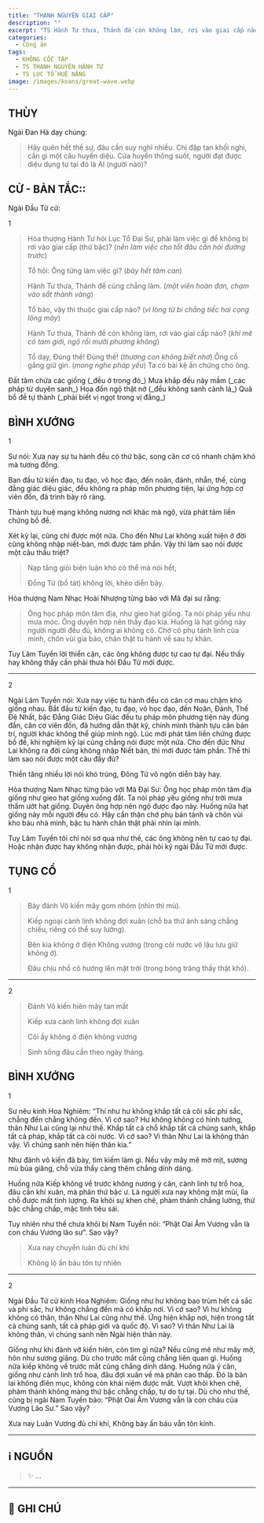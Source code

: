 ```yaml
---
title: "THANH NGUYÊN GIAI CẤP"
description: ""
excerpt: "TS Hành Tư thưa, Thánh đế còn không làm, rơi vào giai cấp nào?"
categories:
  - Công án
tags:
  - KHÔNG CỐC TẬP
  - TS THANH NGUYÊN HÀNH TƯ
  - TS LỤC TỔ HUỆ NĂNG
image: /images/koans/great-wave.webp
---
```


## THÙY

Ngài Đan Hà dạy chúng:

> Hãy quên hết thế sự, đâu cần suy nghĩ nhiều.
> Chỉ đập tan khối nghi, cần gì một câu huyền diệu.
> Cửa huyền thông suốt, người đạt được diệu dụng tự tại đó là AI (người nào)?

## CỬ - BẢN TẮC::

Ngài Đầu Tử cử:

1

> Hòa thượng Hành Tư hỏi Lục Tổ Đại Sư, phải làm việc gì để không bị rơi vào giai cấp (thứ bậc)? (_nên làm việc cho tốt đâu cần hỏi đường trước_)
>
> Tổ hỏi: Ông từng làm việc gì? (_bày hết tâm can_)
>
> Hành Tư thưa, Thánh đế cũng chẳng làm. (_một viên hoàn đơn, chạm vào sắt thành vàng_)
>
> Tổ bảo, vậy thì thuộc giai cấp nào? (_vì lòng từ bi chẳng tiếc hai cọng lông mày_)
>
> Hành Tư thưa, Thánh đế còn không làm, rơi vào giai cấp nào? (_khi mê có tam giới, ngộ rồi mười phương không_)
>
> Tổ dạy, Đúng thế! Đúng thế! (_thương con không biết nhơ_)
> Ông cố gắng giữ gìn. (_mong nghe pháp yếu_)
> Ta có bài kệ ấn chứng cho ông.

<Poem>
Đất tâm chứa các giống (_đều ở trong đó_)
Mưa khắp đều nảy mầm (_các pháp từ duyên sanh_)
Hoa đốn ngộ thật nở (_đều không sanh cành lá_)
Quả bồ đề tự thành (_phải biết vị ngọt trong vị đắng_)
</Poem>

## BÌNH XƯỚNG

1

Sư nói: Xưa nay sự tu hành đều có thứ bậc, song căn cơ có nhanh chậm khó mà tương đồng.

Ban đầu từ kiến đạo, tu đạo, vô học đạo, đến noãn, đảnh, nhẫn, thế, cùng đẳng giác diệu giác, đều không ra pháp môn phương tiện, lại ứng hợp cơ viên đốn, đã trình bày rõ ràng.

Thành tựu huệ mạng không nương nơi khác mà ngộ, vừa phát tâm liền chứng bồ đề.

Xét kỹ lại, cũng chỉ được một nửa. Cho đến Như Lai không xuất hiện ở đời cũng không nhập niết-bàn, mới được tám phần.
Vậy thì làm sao nói được một câu thấu triệt?

> Nạp tăng giỏi biện luận khó có thể mà nói hết,
>
> Đồng Tử (bồ tát) không lời, khéo diễn bày.

Hòa thượng Nam Nhạc Hoài Nhượng từng bảo với Mã đại sư rằng:

> Ông học pháp môn tâm địa, như gieo hạt giống. Ta nói pháp yếu như mưa móc.
> Ông duyên hợp nên thấy đạo kia. Huống là hạt giống này người người đều đủ, không ai không có.
> Chớ cô phụ tánh linh của mình, chôn vùi gia bảo, chân thật tu hành về sau tự khán.

Tuy Lâm Tuyền lời thiển cận, các ông không được tự cao tự đại. Nếu thấy hay không thấy cần phải thưa hỏi Đầu Tử mới được.

<hr class="blog-rule" />

2

Ngài Lâm Tuyền nói: Xưa nay việc tu hành đều có căn cơ mau chậm khó giống nhau. Bắt đầu từ kiến đạo, tu đạo, vô học đạo, đến Noãn, Đảnh, Thế Đệ Nhất, bậc Đẳng Giác Diệu Giác đều tu pháp môn phương tiện này đúng đắn, căn cơ viên đốn, đã hướng dẫn thật kỹ, chính mình thành tựu căn bản trí, người khác không thể giúp mình ngộ. Lúc mới phát tâm liền chứng được bồ đề, khi nghiệm kỹ lại cũng chẳng nói được một nửa. Cho đến đức Như Lai không ra đời cũng không nhập Niết bàn, thì mới được tám phần. Thế thì làm sao nói được một câu đầy đủ?

Thiền tăng nhiều lời nói khó trúng,
Đông Tử vô ngôn diễn bày hay.

Hòa thượng Nam Nhạc từng bảo với Mã Đại Sư: Ông học pháp môn tâm địa giống như gieo hạt giống xuống đất.
Ta nói pháp yếu giống như trời mưa thấm ướt hạt giống.
Duyên ông hợp nên ngộ được đạo này.
Huống nữa hạt giống này mỗi người đều có.
Hãy cẩn thận chớ phụ bản tánh và chôn vùi kho báu nhà mình, bậc tu hành chân thật phải nhìn lại mình.

Tuy Lâm Tuyền tôi chỉ nói sơ qua như thế, các ông không nên tự cao tự đại. Hoặc nhận được hay không nhận được, phải hỏi kỹ ngài Đầu Tử mới được.

## TỤNG CỔ

1

> Bày đảnh Vô kiến mây gom nhóm (nhìn thì mù).
>
> Kiếp ngoại cành linh không đợi xuân (chỗ ba thứ ánh sáng chẳng chiếu, riêng có thể suy lường).
>
> Bên kia không ở điện Không vương (trong cõi nước vô lậu lưu giữ không ở).
>
> Đâu chịu nhổ cỏ hướng lên mặt trời (trong bóng trăng thấy thật khó).

<hr class="blog-rule" />

2

> Đánh Võ kiến hiên mây tan mất
>
> Kiếp xưa cành linh không đợi xuân
>
> Cõi ấy không ở điện không vương
>
> Sinh sống đâu cần theo ngày tháng.

## BÌNH XƯỚNG

1

Sư nêu kinh Hoa Nghiêm: “Thí như hư không khắp tất cả cõi sắc phi sắc, chẳng đến chẳng không đến. Vì cớ sao? Hư không không có hình tướng, thân Như Lai cũng lại như thế. Khắp tất cả chỗ khắp tất cả chúng sanh, khắp tất cả pháp, khắp tất cả cõi nước. Vì cớ sao? Vì thân Như Lai là không thân vậy. Vì chúng sanh nên hiện thân kia.”

Như đảnh vô kiến đã bày, tìm kiếm làm gì. Nếu vậy mây mê mờ mịt, sương mù bủa giăng, chỗ vừa thấy càng thêm chẳng dính dáng.

Huống nữa Kiếp không về trước không nương ý căn, cành linh tự trổ hoa, đâu cần khí xuân, mà phân thứ bậc ư. Là người xưa nay không mặt mũi, lìa chỗ được mất tình lượng. Ra khỏi sự khen chê, phàm thánh chẳng lường, thứ bậc chẳng chấp, mặc tình tiêu sái.

Tuy nhiên như thế chưa khỏi bị Nam Tuyền nói: “Phật Oai Âm Vương vẫn là con cháu Vương lão sư”. Sao vậy?

> Xưa nay chuyển luân đủ chí khí
>
> Không lộ ấn báu tôn tự nhiên

<hr class="blog-rule" />

2

Ngài Đầu Tử cử kinh Hoa Nghiêm: Giống như hư không bao trùm hết cả sắc và phi sắc, hư không chẳng đến mà có khắp nơi. Vì cớ sao? Vì hư không không có thân, thân Như Lai cũng như thế. Ứng hiện khắp nơi, hiện trong tất cả chúng sanh, tất cả pháp giới và quốc độ. Vì sao? Vì thân Như Lai là không thân, vì chúng sanh nên Ngài hiện thân này.

Giống như khi đánh vỡ kiến hiên, còn tìm gì nữa? Nếu cũng mê như mây mờ, hôn như sương giăng. Dù cho trước mắt cũng chẳng liên quan gì. Huống nữa kiếp không về trước mắt cũng chẳng dính dáng. Huống nữa ý căn, giống như cành linh trổ hoa, đâu đợi xuân về mà phân cao thấp. Đó là bản lai không điên mục, không còn khái niệm được mất. Vượt khỏi khen chê, phàm thánh không màng thứ bậc chẳng chấp, tự do tự tại. Dù cho như thế, cũng bị ngài Nam Tuyền bảo: “Phật Oai Âm Vương vẫn là con cháu của Vương Lão Sư.” Sao vậy?

Xưa nay Luân Vương đủ chí khí,
Không bày ấn báu vẫn tôn kính.

<hr class="blog-rule" />

## ℹ️ NGUỒN

> ✨ ...

<hr class="blog-rule" />

## 📌 GHI CHÚ

[^1]: ⭐️ <a href="http://thuongchieu.net/index.php/phapthoai/suphu/4645-tshanhtu" target="_blank">🔗 TS THANH NGUYÊN HÀNH TƯ</a>

[^2]: ⭐️ <a href="https://quangduc.com/p157a72133/quyen-05-luc-to-hue-nang-va-phap-he" target="_blank">🔗 TS LỤC TỔ HUỆ NĂNG</a>
